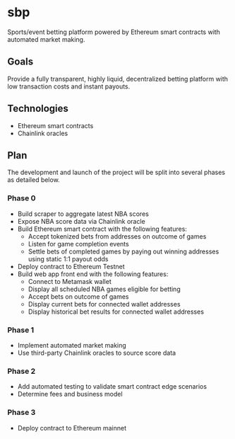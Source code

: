 # sbp

Sports/event betting platform powered by Ethereum smart contracts with automated market making.

## Goals

Provide a fully transparent, highly liquid, decentralized betting platform with low transaction costs and instant payouts.

## Technologies

+ Ethereum smart contracts
+ Chainlink oracles

## Plan

The development and launch of the project will be split into several phases as detailed below.

### Phase 0

+ Build scraper to aggregate latest NBA scores
+ Expose NBA score data via Chainlink oracle
+ Build Ethereum smart contract with the following features:
  - Accept tokenized bets from addresses on outcome of games
  - Listen for game completion events
  - Settle bets of completed games by paying out winning addresses using static 1:1 payout odds
+ Deploy contract to Ethereum Testnet
+ Build web app front end with the following features:
  - Connect to Metamask wallet
  - Display all scheduled NBA games eligible for betting
  - Accept bets on outcome of games
  - Display current bets for connected wallet addresses
  - Display historical bet results for connected wallet addresses
  
### Phase 1

+ Implement automated market making
+ Use third-party Chainlink oracles to source score data

### Phase 2

+ Add automated testing to validate smart contract edge scenarios
+ Determine fees and business model

### Phase 3

+ Deploy contract to Ethereum mainnet
